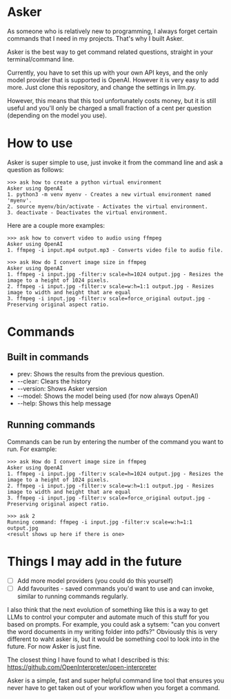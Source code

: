# Asker

As someone who is relatively new to programming, I always forget certain commands that I need in my projects. That's why I built Asker.

Asker is the best way to get command related questions, straight in your terminal/command line.  

Currently, you have to set this up with your own API keys, and the only model provider that is supported is OpenAI. However it is very easy to add more. Just clone this repository, and change the settings in llm.py.

However, this means that this tool unfortunately costs money, but it is still useful and you'll only be charged a small fraction of a cent per question (depending on the model you use).

# How to use

Asker is super simple to use, just invoke it from the command line and ask a question as follows:

```
>>> ask how to create a python virtual environment
Asker using OpenAI
1. python3 -m venv myenv - Creates a new virtual environment named 'myenv'.
2. source myenv/bin/activate - Activates the virtual environment.
3. deactivate - Deactivates the virtual environment.
```

Here are a couple more examples:

```
>>> ask how to convert video to audio using ffmpeg
Asker using OpenAI
1. ffmpeg -i input.mp4 output.mp3 - Converts video file to audio file.
```

```
>>> ask How do I convert image size in ffmpeg
Asker using OpenAI
1. ffmpeg -i input.jpg -filter:v scale=h=1024 output.jpg - Resizes the image to a height of 1024 pixels.
2. ffmpeg -i input.jpg -filter:v scale=w:h=1:1 output.jpg - Resizes image to width and height that are equal
3. ffmpeg -i input.jpg -filter:v scale=force_original output.jpg - Preserving original aspect ratio.
```

# Commands

## Built in commands

- prev: Shows the results from the previous question.
- --clear: Clears the history
- --version: Shows Asker version
- --model: Shows the model being used (for now always OpenAI)
- --help: Shows this help message

## Running commands

Commands can be run by entering the number of the command you want to run. For example:

```
>>> ask How do I convert image size in ffmpeg
Asker using OpenAI
1. ffmpeg -i input.jpg -filter:v scale=h=1024 output.jpg - Resizes the image to a height of 1024 pixels.
2. ffmpeg -i input.jpg -filter:v scale=w:h=1:1 output.jpg - Resizes image to width and height that are equal
3. ffmpeg -i input.jpg -filter:v scale=force_original output.jpg - Preserving original aspect ratio.

>>> ask 2
Running command: ffmpeg -i input.jpg -filter:v scale=w:h=1:1 output.jpg
<result shows up here if there is one>
```

# Things I may add in the future

- [ ] Add more model providers (you could do this yourself)
- [ ] Add favourites - saved commands you'd want to use and can invoke, similar to running commands regularly.

I also think that the next evolution of something like this is a way to get LLMs to control your computer and automate much of this stuff for you based on prompts. For example, you could ask a sytsem: "can you convert the word documents in my writing folder into pdfs?" Obviously this is very different to waht asker is, but it would be something cool to look into in the future. For now Asker is just fine.

The closest thing I have found to what I described is this: https://github.com/OpenInterpreter/open-interpreter


Asker is a simple, fast and super helpful command line tool that ensures you never have to get taken out of your workflow when you forget a command.
